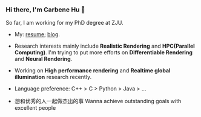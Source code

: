 ### Hi there, I'm Carbene Hu 👋

So far, I am working for my PhD degree at ZJU. 

- My: [resume](chonghao.carbene.cc); [blog](carbene.cc).

- Research interests mainly include **Realistic Rendering** and **HPC(Parallel Computing)**. I'm trying to put more efforts on **Differentiable Rendering** and **Neural Rendering**.
- Working on **High performance rendering** and **Realtime global illumination** research recently.
- Language preference: C++ > C > Python > Java > ...
- 想和优秀的人一起做杰出的事 Wanna achieve outstanding goals with excellent people

